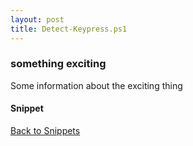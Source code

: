 ```yaml
---
layout: post
title: Detect-Keypress.ps1
---
```


### something exciting

Some information about the exciting thing

#### Snippet

<script src="https://gist-it.appspot.com/github.com/BanterBoy/scripts-blog/blob/master/PowerShell/snippets/Detect-Keypress.ps1" crossorigin="anonymous"></script>

<a href="/menu/_pages/snippets.html">Back to Snippets</a>
